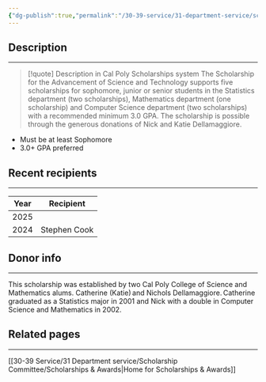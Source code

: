 ```yaml
---
{"dg-publish":true,"permalink":"/30-39-service/31-department-service/scholarship-committee/01-awards/scholarship-for-the-advancement-of-science-and-technology-math/","updated":"2025-05-20T15:33:05-07:00"}
---
```


## Description
---

> [!quote] Description in Cal Poly Scholarships system
> The Scholarship for the Advancement of Science and Technology supports five scholarships for sophomore, junior or senior students in the Statistics department (two scholarships), Mathematics department (one scholarship) and Computer Science department (two scholarships) with a recommended minimum 3.0 GPA. The scholarship is possible through the generous donations of Nick and Katie Dellamaggiore.

- Must be at least Sophomore
- 3.0+ GPA preferred

## Recent recipients
---

| Year | Recipient    |
| ---- | ------------ |
| 2025 |              |
| 2024 | Stephen Cook |

## Donor info
---

This scholarship was established by two Cal Poly College of Science and Mathematics alums. Catherine (Katie) and Nichols Dellamaggiore. Catherine graduated as a Statistics major in 2001 and Nick with a double in Computer Science and Mathematics in 2002.

## Related pages
---
[[30-39 Service/31 Department service/Scholarship Committee/Scholarships & Awards\|Home for Scholarships & Awards]]